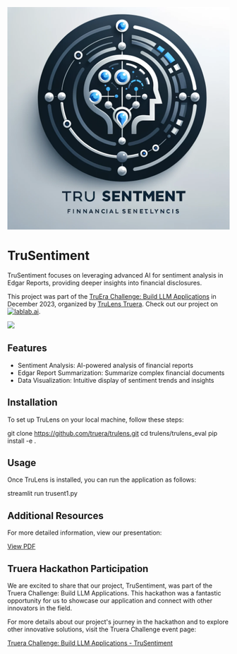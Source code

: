 
![TruSentiment Logo Project](./TruSentiment.png)
<!DOCTYPE html>
<html>
<body>
    <h1>TruSentiment</h1>
    <p>TruSentiment focuses on leveraging advanced AI for sentiment analysis in Edgar Reports, providing deeper insights into financial disclosures.</p>
    <p>This project was part of the <a href="https://lablab.ai/event/truera-challenge-build-llm-applications">TruEra Challenge: Build LLM Applications</a> in December 2023, organized by <a href="https://www.trulens.org/" title="TruLens">TruLens Truera</a>. Check out our project on <a href="https://lablab.ai/event/truera-challenge-build-llm-applications/trusentiment/trusentment"><img src="https://lablab.ai/_next/image?url=%2F_next%2Fstatic%2Fmedia%2Flablab-logo.8496f44c.png&w=48&q=75" alt="lablab.ai"></a>.</p>
<a href="https://storage.googleapis.com/lablab-video-submissions/clo7314tx0000356s9cz19w41/raw/submission-video-x-clo7314tx0000356s9cz19w41-clq0w53zm000w3b6lsn59y83q_7079r30czd.mp4" target="_blank"><img src="https://i.imgur.com/Iacr30w.png" ></a>
    <h2>Features</h2>
    <ul>
        <li> Sentiment Analysis: AI-powered analysis of financial reports </li> 
        <li> Edgar Report Summarization: Summarize complex financial documents </li> 
        <li> Data Visualization: Intuitive display of sentiment trends and insights </li>
        <!-- Add more features specific to your project here -->
    </ul>
    <h2>Installation</h2>

</body>
</html>


To set up TruLens on your local machine, follow these steps:


git clone https://github.com/truera/trulens.git
cd trulens/trulens_eval
pip install -e .

## Usage

Once TruLens is installed, you can run the application as follows:


streamlit run trusent1.py

## Additional Resources

For more detailed information, view our presentation:

[View PDF](trupresentation.pdf)
## Truera Hackathon Participation

We are excited to share that our project, TruSentiment, was part of the Truera Challenge: Build LLM Applications. This hackathon was a fantastic opportunity for us to showcase our application and connect with other innovators in the field.

For more details about our project's journey in the hackathon and to explore other innovative solutions, visit the Truera Challenge event page:

[Truera Challenge: Build LLM Applications - TruSentiment](https://lablab.ai/event/truera-challenge-build-llm-applications/trusentiment/trusentment)


